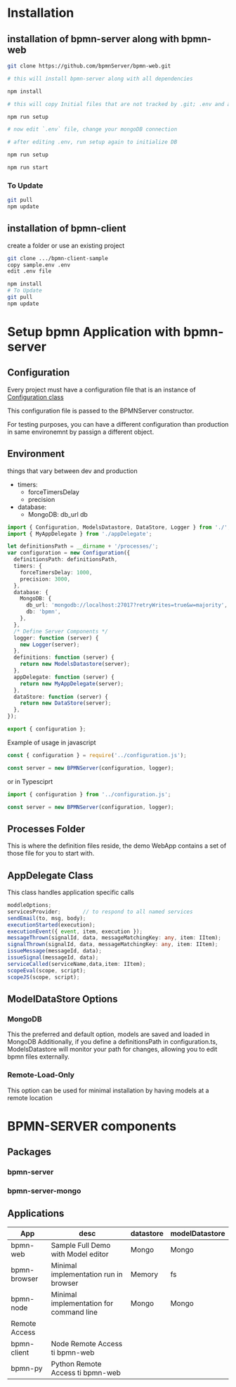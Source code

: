 # Installation

## installation of bpmn-server along with bpmn-web

```sh
git clone https://github.com/bpmnServer/bpmn-web.git

# this will install bpmn-server along with all dependencies 

npm install 

# this will copy Initial files that are not tracked by .git; .env and appDelegate

npm run setup

# now edit `.env` file, change your mongoDB connection

# after editing .env, run setup again to initialize DB 

npm run setup

npm run start

```

### To Update

```sh
git pull
npm update
```

## installation of bpmn-client

create a folder or use an existing project

```sh
git clone .../bpmn-client-sample
copy sample.env .env
edit .env file

npm install
# To Update
git pull
npm update
```

# Setup bpmn Application with bpmn-server

## Configuration

Every project must have a configuration file that is an instance of [Configuration class](api/classes/Configuration.md)

This configuration file is passed to the BPMNServer constructor.

For testing purposes, you can have a different configuration than production in same environemnt by passign a different object.

## Environment

things that vary between dev and production

- timers:
  - forceTimersDelay
  - precision
- database:
  - MongoDB:
    db_url
    db

```ts
import { Configuration, ModelsDatastore, DataStore, Logger } from './';
import { MyAppDelegate } from './appDelegate';

let definitionsPath = __dirname + '/processes/';
var configuration = new Configuration({
  definitionsPath: definitionsPath,
  timers: {
    forceTimersDelay: 1000,
    precision: 3000,
  },
  database: {
    MongoDB: {
      db_url: 'mongodb://localhost:27017?retryWrites=true&w=majority',
      db: 'bpmn',
    },
  },
  /* Define Server Components */
  logger: function (server) {
    new Logger(server);
  },
  definitions: function (server) {
    return new ModelsDatastore(server);
  },
  appDelegate: function (server) {
    return new MyAppDelegate(server);
  },
  dataStore: function (server) {
    return new DataStore(server);
  },
});

export { configuration };
```

Example of usage in javascript

```ts
const { configuration } = require('../configuration.js');

const server = new BPMNServer(configuration, logger);
```

or in Typesciprt

```ts
import { configuration } from '../configuration.js';

const server = new BPMNServer(configuration, logger);
```

## Processes Folder

This is where the definition files reside, the demo WebApp contains a set of those file for you to start with.

## AppDelegate Class

This class handles application specific calls

```ts
moddleOptions;
servicesProvider;       // to respond to all named services
sendEmail(to, msg, body);
executionStarted(execution);
executionEvent({ event, item, execution });
messageThrown(signalId, data, messageMatchingKey: any, item: IItem);
signalThrown(signalId, data, messageMatchingKey: any, item: IItem);
issueMessage(messageId, data);
issueSignal(messageId, data);
serviceCalled(serviceName,data,item: IItem);
scopeEval(scope, script);
scopeJS(scope, script);
```

## ModelDataStore Options
### MongoDB
This the preferred and default option, models are saved and loaded in MongoDB 
Additionally, if you define a definitionsPath in configuration.ts, ModelsDatastore will monitor your path for changes, allowing you to edit bpmn files externally.
### Remote-Load-Only
This option can be used for minimal installation by having models at a remote location


# BPMN-SERVER components
## Packages
### bpmn-server
### bpmn-server-mongo

## Applications

| App          | desc                                     | datastore               | modelDatastore                                          |
| ------------ | ---------------------------------------- | ----------------------- | ------------------------------------------------------- |
| bpmn-web     | Sample Full Demo with Model editor       | Mongo                   | Mongo                                                   |
| bpmn-browser | Minimal implementation run in browser    | Memory                  | fs                                                      |
| bpmn-node    | Minimal implementation for command line  | Mongo                   | Mongo                                                   |
| Remote Access | | |
| bpmn-client  | Node Remote Access ti bpmn-web                |   |                                 |
| bpmn-py      | Python Remote Access ti bpmn-web                |   |                                  |

